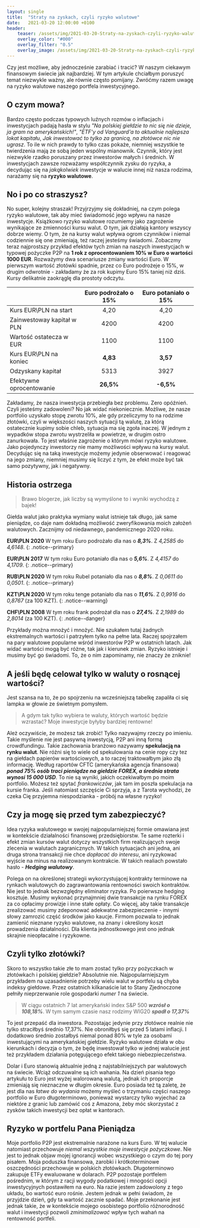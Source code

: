```yaml
---
layout: single
title:  "Straty na zyskach, czyli ryzyko walutowe"
date:   2021-03-20 12:00:00 +0100
header:
    teaser: /assets/img/2021-03-20-Straty-na-zyskach-czyli-ryzyko-walutowe/teaser.png
    overlay_color: "#000"
    overlay_filter: "0.5"
    overlay_image: /assets/img/2021-03-20-Straty-na-zyskach-czyli-ryzyko-walutowe/teaser.png
---
```


Czy jest możliwe, aby jednocześnie zarabiać i tracić? W naszym ciekawym finansowym świecie jak najbardziej. W tym artykule chciałbym poruszyć temat niezwykle ważny, ale równie często pomijany. Zwróćmy razem uwagę na ryzyko walutowe naszego portfela inwestycyjnego.

## O czym mowa?

Bardzo często podczas typowych luźnych rozmów o inflacjach i inwestycjach padają hasła w stylu *"Na polskiej giełdzie to nic się nie dzieje, ja gram na amerykańskich!"*, *"ETF'y od Vanguard'a to aktualnie najlepsza lokat kapitału*, *Jak inwestować to tylko za granicą, na złotówce nic nie ugrasz*. To ile w nich prawdy to tylko czas pokaże, niemniej wszystkie te twierdzenia mają ze sobą jeden wspólny mianownik. Czynnik, który jest niezwykle rzadko poruszany przez inwestorów małych i średnich. W inwestycjach zawsze rozważamy współczynnik zysku do ryzyka, a decydując się na *jakąkolwiek* inwestycje w walucie innej niż nasza rodzima, narażamy się na **ryzyko walutowe**.

## No i po co straszysz?
No super, kolejny straszak! Przyjrzyjmy się dokładniej, na czym polega ryzyko walutowe, tak aby mieć świadomość jego wpływu na nasze inwestycje. Książkowo ryzyko walutowe rozumiemy jako zagrożenie wynikające ze zmienności kursu walut. O tym, jak działają kantory wszyscy dobrze wiemy. O tym, że na kursy walut wpływa ogrom czynników i niemal codziennie się one zmieniają, też raczej jesteśmy świadomi. Zobaczmy teraz najprostszy przykład efektów tych zmian na naszych inwestycjach w typowej pożyczke P2P na **1 rok z oprocentowaniem 10% w Euro o wartości 1000 EUR**. Rozważymy dwa scenariusze zmiany wartości Euro. W pierwszym wartość złotówki spadnie, przez co Euro podrożeje o 15%, w drugim odwrotnie - zakładamy że za rok kupimy Euro 15% taniej niż dziś. Kursy delikatnie zaokrąglę dla prostoty odczytu.

| | Euro podrożało o 15% | Euro potaniało o 15%
|:------------|:-------------:|:-------------:|
| Kurs EUR\PLN na start | 4,20 | 4,20 |
| Zainwestoway kapitał w PLN | 4200 | 4200 |
| Wartość ostatecza w EUR | 1100 | 1100 |
| Kurs EUR\PLN na koniec | **4,83** | **3,57** |
| Odzyskany kapitał | 5313 | 3927 |
| Efektywne oprocentowanie | **26,5%** | **-6,5%** |

Zakładamy, że nasza inwestycja przebiegła bez problemu. Zero opóźnień. Czyli jesteśmy zadowoleni? No jak widać niekoniecznie. Możliwe, że nasze portfolio uzyskało stopę zwrotu 10%, ale gdy przeliczymy to na rodzime złotówki, czyli w większości naszych sytuacji tą walutę, za którą ostatecznie kupimy sobie chleb, sytuacja ma się zgoła inaczej. W jednym z wypadków stopa zwrotu wystrzeliła w powietrze, w drugim ostro zanurkowała. To jest właśnie zagrożenie o którym mówi ryzyko walutowe. Jako pojedynczy inwestorzy nie mamy możliwości wpływu na kursy walut. Decydując się na taką inwestycje możemy jedynie obserwować i reagować na jego zmiany, niemniej musimy się liczyć z tym, że efekt może być tak samo pozytywny, jak i negatywny.

## Historia ostrzega

> Brawo blogerze, jak liczby są wymyślone to i wyniki wychodzą z bajek!

Giełda walut jako praktyka wymiany walut istnieje tak długo, jak same pieniądze, co daje nam dokładną możliwość zweryfikowania moich założeń walutowych. Zacznijmy od niedawnego, pandemicznego 2020 roku.

**EUR\PLN 2020** W tym roku Euro podrożało dla nas o ***8,3%***. Z *4,2585* do *4,6148*.
{: .notice--primary}

**EUR\PLN 2017** W tym roku Euro potaniało dla nas o ***5,6%***. Z *4,4157* do *4,1709*.
{: .notice--primary}

**RUB\PLN 2020** W tym roku Rubel potaniało dla nas o ***8,8%***. Z *0,0611* do *0,0501*.
{: .notice--primary}

**KZT\PLN 2020** W tym roku tenge potaniało dla nas o ***11,6%***. Z *0,9916* do *0,8767* (za 100 KZT).
{: .notice--warning}

**CHF\PLN 2008** W tym roku frank podrożał dla nas o ***27,4%***. Z *2,1989* do *2,8014* (za 100 KZT).
{: .notice--danger}

Przykłady można mnożyć i mnożyć. Nie szukałem tutaj żadnych ekstremalnych wartości i patrzyłem tylko na pełne lata. Raczej spojrzałem na pary walutowe popularne wśród inwestorów P2P w ostatnich latach. Jak widać wartości mogą być różne, tak jak i kierunek zmian. Ryzyko istnieje i musimy być go świadomi. To, że o nim zapominamy, nie znaczy że zniknie!

## A jeśli będę celował tylko w waluty o rosnącej wartości?

Jest szansa na to, że po spojrzeniu na wcześniejszą tabelkę zapaliła ci się lampka w głowie ze świetnym pomysłem. 

> A gdym tak tylko wybiera te waluty, których wartość będzie wzrastać? Moje inwestycje byłyby bardziej rentowne!

Ależ oczywiście, że możesz tak zrobić! Tylko nazywajmy rzeczy po imieniu. Takie myślenie nie jest pasywną inwestycją, P2P ani inną formą crowdfundingu. Takie zachowania branżowo nazywamy **spekulacją na rynku walut**. Nie różni się to wiele od spekulowania na cenie ropy czy tez na giełdach papierów wartościowych, a to raczej traktowałbym jako złą informację. Według raportów CFTC (amerykańska agencja finansowa) ***ponad 75% osób traci pieniądze na giełdzie FOREX, a średnia strata wynosi 15 000 USD***. To nie są wyniki, jakich oczekiwałbym po moim portfolio. Możesz też spytać *frankowiczów*, jak tam im poszła spekulacja na kursie franka. Jeśli natomiast szczęście Ci sprzyja, a z Tarota wychodzi, że czeka Cię przyjemna niespodzianka - próbój na własne ryzyko!

## Czy ja mogę się przed tym zabezpieczyć?

Idea ryzyka walutowego w swojej najpopularniejszej formie omawiana jest w kontekście działalności finansowej przedsiębiorstw. Te same rozterki i efekt zmian kursów walut dotyczy wszystkich firm realizujących swoje zlecenia w walutach zagranicznych. W takich sytuacjach ani jedna, ani druga strona transakcji nie chce *dopłacać do interesu*, ani ryzykować wyjście na minus na realizowanym kontrakcie. W takich realiach powstało hasło - ***Hedging walutowy***.

Polega on na określonej strategii wykorzystującej kontrakty terminowe na rynkach walutowych do zagrawantowania rentowności swoich kontraktów. Nie jest to jednak bezwzględny eliminator ryzyka. Po poierwsze hedging kosztuje. Musimy wykonać przynajmniej dwie transakcje na rynku FOREX za co opłacimy prowizje i inne stałe opłaty. Co więcej, aby takie transakcje zrealizować musimy zdeponować adekwatne zabezpieczenie - innymi słowy zamrozić część środków jako kaucje. Firmom pozwala to jednak zamienić nieznane ryzyko walutowe, na znany i określony koszt prowadzenia działalności. Dla klienta jednostkowego jest ono jednak skrajnie nieopłacalne i ryzykowne.

## Czyli tylko złotówki?

Skoro to wszystko takie złe to mam zostać tylko przy pożyczkach w złotówkach i polskiej giełdzie? Absolutnie nie. Najpopularniejszym przykładem na uzasadnienie potrzeby wielu walut w portfelu są chyba indeksy giełdowe. Przez ostatnich kilkanaście lat to Stany Zjednoczone pełniły nieprzerwanie role gospodarki *numer 1* na świecie.

> W ciągu ostatnich 7 lat amerykański index S&P 500 ***wzrósł o 108,18%***. W tym samym czasie nasz rodzimy WIG20 ***spadł o 17,37%***

To jest przepaść dla inwestora. Pozostając jedynie przy złotówce realnie nie tylko straciłbyś średnio 17,37%. Nie obroniłbyś się przed 5 latami inflacji. I dodatkowo średnio zostałbyś niemal ponad 80% w tyle za osobami inwestującymi na amerykańskiej giełdzie. Ryzyko walutowe działa w obu kierunkach i decyzja o tym, że będę inwestował tylko w jednej walucie jest też przykładem działania potęgującego efekt takiego niebezpieczeństwa.

<canvas id="indexes-chart" width="400" height="250"></canvas>
<script>
var ctx = document.getElementById('indexes-chart').getContext('2d');
var myChart = new Chart(ctx,
    {
        type: "line",
        data: {
            "labels": ["2014", "2015", "2016","2017","2018","2019","2020","2021"],
            "datasets":[{
                    "label": "S&P 500",
                    "data": [0, 11.29, 5.28, 24.84, 53.09, 43.08, 79.89, 108.18],
                    "fill": false,
                    "borderColor": "rgb(75, 192, 192)",
                    "lineTension": 0.1
                },
                {
                    "label": "WIG20",
                    "data": [0, -5.02, -25.77, -19.51, 1.33, -5.32, -9.5, -17.37],
                    "fill": false,
                    "borderColor": "rgb(90, 120, 192)",
                    "lineTension": 0.1
                }]
        },
        options: {
            plugins: {
              datalabels: {
                 display: false
              }
            },
            scales: {
                yAxes: [{
                    ticks: {
                        beginAtZero: true
                    }
                }]
            },
            title: {
                display: true,
                text: 'Procentowa zmiana indeksu wzdlędem pierwszego notowania z roku 2014'
            }
        }
    }
);
</script>


Dolar i Euro stanowią aktualnie jedną z najstabilniejszych par walutowych na świecie. Wciąż odczuwalne są ich wahania. Na dzień pisania tego artykułu to Euro jest wyżej walorowaną walutą, jednak ich proporcje zmieniają się nieznaczne w długim okresie. Euro posiada też tą zaletę, że jest dla nas *łatwe do wydania* możemy myśleć o trzymaniu części naszego portfolio w Euro długoterminowo, ponieważ wystarczy tylko wyjechać za niektóre z granic lub zamówić coś z Amazona, żeby móc skorzystać z zysków takich inwestycji bez opłat w kantorach.

## Ryzyko w portfelu Pana Pieniądza

Moje portfolio P2P jest ekstremalnie narażone na kurs Euro. W tej walucie natomiast przechowuje *niemal wszystkie moje inwestycje pożyczkowe*. Nie jest to jednak objaw mojej ignorancji wobec wszystkiego o czym do tej pory pisałem. Moja poduszka finansowa, zarobki i krótkoterminowe oszczędności przechowuje w polskich złotówkach. Długoterminowo zakupuje ETFy ewaluowane w dolarach. P2P pozostaje portfelem pośrednim, w którym z racji wygody podatkowej i mnogości opcji inwestycyjnych postawiłem na euro. Na razie jestem zadowolony z tego układu, bo wartość euro rośnie. Jestem jednak w pełni świadom, że przyjdzie dzień, gdy ta wartość zacznie spadać. Moje przekonanie jest jednak takie, że w kontekście mojego osobistego portfolio różnorodność walut i inwestycji pozwoli *zminimalizować* wpływ tych wahań na rentowność portfeli.
